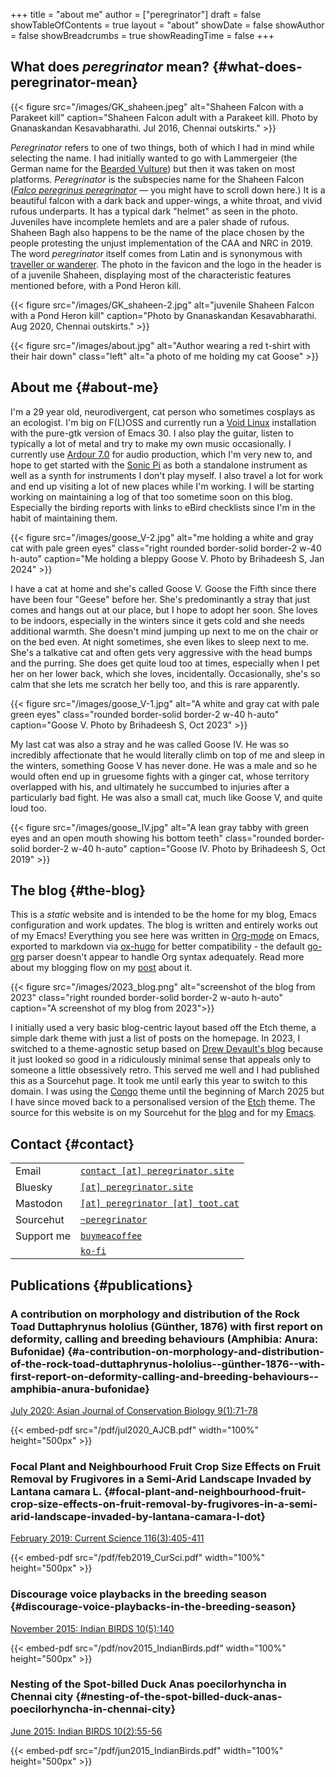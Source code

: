 +++
title = "about me"
author = ["peregrinator"]
draft = false
showTableOfContents = true
layout = "about"
showDate = false
showAuthor = false
showBreadcrumbs = true
showReadingTime = false
+++

## What does _peregrinator_ mean? {#what-does-peregrinator-mean}

{{< figure src="/images/GK_shaheen.jpeg" alt="Shaheen Falcon with a Parakeet kill" caption="Shaheen Falcon adult with a Parakeet kill. Photo by Gnanaskandan Kesavabharathi. Jul 2016, Chennai outskirts." >}}

_Peregrinator_ refers to one of two things, both of which I had in mind
while selecting the name. I had initially wanted to go with
Lammergeier (the German name for the [Bearded Vulture](https://birdsoftheworld.org/bow/species/lammer1/cur/introduction)) but then it was
taken on most platforms. _Peregrinator_ is the subspecies name for the
Shaheen Falcon (_[Falco peregrinus peregrinator](https://birdsoftheworld.org/bow/species/perfal/cur/systematics#subsp)_ — you might have to
scroll down here.) It is a beautiful falcon with a dark back and
upper-wings, a white throat, and vivid rufous underparts. It has a
typical dark "helmet" as seen in the photo. Juveniles have incomplete
hemlets and are a paler shade of rufous. Shaheen Bagh also happens to
be the name of the place chosen by the people protesting the unjust
implementation of the CAA and NRC in 2019. The word _peregrinator_
itself comes from Latin and is synonymous with [traveller or
wanderer](https://www.merriam-webster.com/dictionary/peregrinator). The photo in the favicon and the logo in the header is of a
juvenile Shaheen, displaying most of the characteristic features
mentioned before, with a Pond Heron kill.

{{< figure src="/images/GK_shaheen-2.jpg" alt="juvenile Shaheen Falcon with a Pond Heron kill" caption="Photo by Gnanaskandan Kesavabharathi. Aug 2020, Chennai outskirts." >}}

{{< figure src="/images/about.jpg" alt="Author wearing a red t-shirt with their hair down" class="left" alt="a photo of me holding my cat Goose" >}}


## About me {#about-me}

I'm a 29 year old, neurodivergent, cat person who sometimes cosplays
as an ecologist. I'm big on F(L)OSS and currently run a [Void Linux](https://voidlinux.org)
installation with the pure-gtk version of Emacs 30. I also play the
guitar, listen to typically a lot of metal and try to make my own
music occasionally. I currently use [Ardour 7.0](https://ardour.org) for audio production,
which I'm very new to, and hope to get started with the [Sonic Pi](https://sonic-pi.net) as
both a standalone instrument as well as a synth for instruments I
don't play myself. I also travel a lot for work and end up visiting a
lot of new places while I'm working. I will be starting working on
maintaining a log of that too sometime soon on this blog. Especially
the birding reports with links to eBird checklists since I'm in the
habit of maintaining them.

{{< figure src="/images/goose_V-2.jpg" alt="me holding a white and gray cat with pale green eyes" class="right rounded border-solid border-2 w-40 h-auto" caption="Me holding a bleppy Goose V. Photo by Brihadeesh S, Jan 2024" >}}

I have a cat at home and she's called Goose V. Goose the Fifth since
there have been four "Geese" before her. She's predominantly a stray
that just comes and hangs out at our place, but I hope to adopt her
soon. She loves to be indoors, especially in the winters since it gets
cold and she needs additional warmth. She doesn't mind jumping up next
to me on the chair or on the bed even. At night sometimes, she even
likes to sleep next to me. She's a talkative cat and often gets very
aggressive with the head bumps and the purring. She does get quite
loud too at times, especially when I pet her on her lower back, which
she loves, incidentally. Occasionally, she's so calm that she lets me
scratch her belly too, and this is rare apparently.

{{< figure src="/images/goose_V-1.jpg" alt="A white and gray cat with pale green eyes" class="rounded border-solid border-2 w-40 h-auto" caption="Goose V. Photo by Brihadeesh S, Oct 2023" >}}

My last cat was also a stray and he was called Goose IV. He was so
incredibly affectionate that he would literally climb on top of me and
sleep in the winters, something Goose V has never done. He was a male
and so he would often end up in gruesome fights with a ginger cat,
whose territory overlapped with his, and ultimately he succumbed to
injuries after a particularly bad fight. He was also a small cat, much
like Goose V, and quite loud too.

{{< figure src="/images/goose_IV.jpg" alt="A lean gray tabby with green eyes and an open mouth showing his bottom teeth" class="rounded border-solid border-2 w-40 h-auto" caption="Goose IV. Photo by Brihadeesh S, Oct 2019" >}}


## The blog {#the-blog}

This is a _static_ website and is intended to be the home for my blog,
Emacs configuration and work updates. The blog is written and entirely
works out of my Emacs! Everything you see here was written in [Org-mode](https:orgmode.org)
on Emacs, exported to markdown via [ox-hugo](https://github.com/kaushalmodi/ox-hugo) for better compatibility -
the default [go-org](https://github.com/niklasfasching/go-org) parser doesn't appear to handle Org syntax
adequately. Read more about my blogging flow on my [post](/blog/2022/12/hugo-org-and-starting-over-at-a-new-blog.html) about it.

{{< figure src="/images/2023_blog.png" alt="screenshot of the blog from 2023" class="right rounded border-solid border-2 w-auto h-auto" caption="A screenshot of my blog from 2023">}}

I initially used a very basic blog-centric layout based off the Etch
theme, a simple dark theme with just a list of posts on the homepage.
In 2023, I switched to a theme-agnostic setup based on [Drew Devault's
blog](https://drewdevault.com) because it just looked so good in a ridiculously minimal sense
that appeals only to someone a little obsessively retro. This served
me well and I had published this as a Sourcehut page. It took me until
early this year to switch to this domain. I was using the [Congo](https://github.com/jpanther/congo) theme
until the beginning of March 2025 but I have since moved back to a
personalised version of the [Etch](https://github.com/LukasJoswiak/etch/) theme. The source for this website is
on my Sourcehut for the [blog](https://git.sr.ht/~peregrinator/peregrinator.site) and for my [Emacs](https://git.sr.ht/~peregrinator/emacs.peregrinator.site).


## Contact {#contact}

<style>
.contact
.table-number {
  display: none;
}
</style>

<div class="ox-hugo-table contact">

|            |                                                                        |
|------------|------------------------------------------------------------------------|
| Email      | [`contact [at] peregrinator.site`](mailto:contact@peregrinator.site)   |
| Bluesky    | [`[at] peregrinator.site`](https://bsky.app/profile/peregrinator.site) |
| Mastodon   | [`[at] peregrinator [at] toot.cat`](https://toot.cat/@peregrinator)    |
| Sourcehut  | [`~peregrinator`](https://git.sr.ht/~peregrinator)                     |
| Support me | [`buymeacoffee`](https://www.buymeacoffee.com/peregrinator)            |
|            | [`ko-fi`](https://ko-fi.com/peregrinator)                              |

</div>


## Publications {#publications}


### A contribution on morphology and distribution of the Rock Toad Duttaphrynus hololius (Günther, 1876) with first report on deformity, calling and breeding behaviours (Amphibia: Anura: Bufonidae) {#a-contribution-on-morphology-and-distribution-of-the-rock-toad-duttaphrynus-hololius--günther-1876--with-first-report-on-deformity-calling-and-breeding-behaviours--amphibia-anura-bufonidae}

[July 2020: Asian Journal of Conservation Biology 9(1):71-78](https://ajcb.in/archive_july_20.php)

{{< embed-pdf src="/pdf/jul2020_AJCB.pdf" width="100%" height="500px" >}}


### Focal Plant and Neighbourhood Fruit Crop Size Effects on Fruit Removal by Frugivores in a Semi-Arid Landscape Invaded by Lantana camara L. {#focal-plant-and-neighbourhood-fruit-crop-size-effects-on-fruit-removal-by-frugivores-in-a-semi-arid-landscape-invaded-by-lantana-camara-l-dot}

[February 2019: Current Science 116(3):405-411](https://www.jstor.org/stable/e27137849)

{{< embed-pdf src="/pdf/feb2019_CurSci.pdf" width="100%" height="500px" >}}


### Discourage voice playbacks in the breeding season {#discourage-voice-playbacks-in-the-breeding-season}

[November 2015: Indian BIRDS 10(5):140](https://indianbirds.in/vol-10-no-5/)

{{< embed-pdf src="/pdf/nov2015_IndianBirds.pdf" width="100%" height="500px" >}}


### Nesting of the Spot-billed Duck Anas poecilorhyncha in Chennai city {#nesting-of-the-spot-billed-duck-anas-poecilorhyncha-in-chennai-city}

[June 2015: Indian BIRDS 10(2):55-56](https://indianbirds.in/vol-10-no-2/)

{{< embed-pdf src="/pdf/jun2015_IndianBirds.pdf" width="100%" height="500px" >}}
